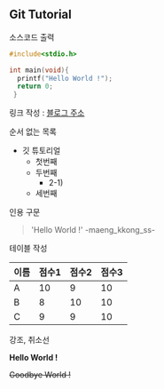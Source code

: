 ## Git Tutorial

소스코드 출력

```c
#include<stdio.h>

int main(void){
  printf("Hello World !");
  return 0;
 }
 ```
 
 링크 작성  :  [블로그 주소](http://blog.naver.com/98hajin)
 
 
 순서 없는 목록
 
 * 깃 튜토리얼
    * 첫번째
    * 두번째
      * 2-1)
    * 세번째
    

인용 구문

> 'Hello World !'  -maeng_kkong_ss-


테이블 작성

이름|점수1|점수2|점수3
---|---|---|---|
A|10|9|10|
B|8|10|10|
C|9|9|10|


강조, 취소선

**Hello World !**

~~Goodbye World !~~
